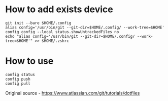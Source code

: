 # How to add exists device 
```
git init --bare $HOME/.config
alias config='/usr/bin/git --git-dir=$HOME/.config/ --work-tree=$HOME'
config config --local status.showUntrackedFiles no
echo "alias config='/usr/bin/git --git-dir=$HOME/.config/ --work-tree=$HOME'" >> $HOME/.zshrc
```

# How to use 
```
config status
config push
config pull
```

Original source - https://www.atlassian.com/git/tutorials/dotfiles
